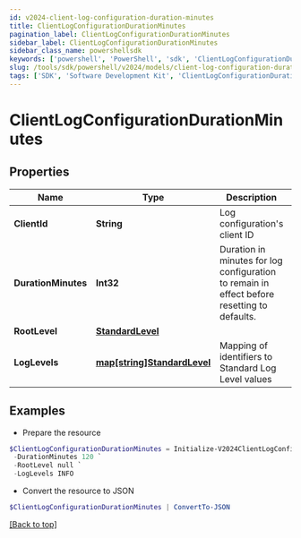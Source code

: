 ```yaml
---
id: v2024-client-log-configuration-duration-minutes
title: ClientLogConfigurationDurationMinutes
pagination_label: ClientLogConfigurationDurationMinutes
sidebar_label: ClientLogConfigurationDurationMinutes
sidebar_class_name: powershellsdk
keywords: ['powershell', 'PowerShell', 'sdk', 'ClientLogConfigurationDurationMinutes', 'V2024ClientLogConfigurationDurationMinutes'] 
slug: /tools/sdk/powershell/v2024/models/client-log-configuration-duration-minutes
tags: ['SDK', 'Software Development Kit', 'ClientLogConfigurationDurationMinutes', 'V2024ClientLogConfigurationDurationMinutes']
---
```



# ClientLogConfigurationDurationMinutes

## Properties

Name | Type | Description | Notes
------------ | ------------- | ------------- | -------------
**ClientId** | **String** | Log configuration's client ID | [optional] 
**DurationMinutes** | **Int32** | Duration in minutes for log configuration to remain in effect before resetting to defaults. | [optional] [default to 240]
**RootLevel** | [**StandardLevel**](standard-level) |  | [required]
**LogLevels** | [**map[string]StandardLevel**](standard-level) | Mapping of identifiers to Standard Log Level values | [optional] 

## Examples

- Prepare the resource
```powershell
$ClientLogConfigurationDurationMinutes = Initialize-V2024ClientLogConfigurationDurationMinutes  -ClientId 3a38a51992e8445ab51a549c0a70ee66 `
 -DurationMinutes 120 `
 -RootLevel null `
 -LogLevels INFO
```

- Convert the resource to JSON
```powershell
$ClientLogConfigurationDurationMinutes | ConvertTo-JSON
```


[[Back to top]](#) 

